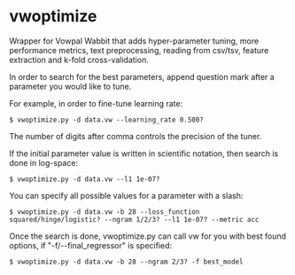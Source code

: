 # vwoptimize

Wrapper for Vowpal Wabbit that adds hyper-parameter tuning, more performance metrics, text preprocessing, reading from csv/tsv, feature extraction and k-fold cross-validation.

In order to search for the best parameters, append question mark after a parameter you would like to tune.

For example, in order to fine-tune learning rate:

    $ vwoptimize.py -d data.vw --learning_rate 0.500?

The number of digits after comma controls the precision of the tuner.

If the initial parameter value is written in scientific notation, then search is done in log-space:

    $ vwoptimize.py -d data.vw --l1 1e-07?

You can specify all possible values for a parameter with a slash:

    $ vwoptimize.py -d data.vw -b 28 --loss_function squared/hinge/logistic? --ngram 1/2/3? --l1 1e-07? --metric acc

Once the search is done, vwoptimize.py can call vw for you with best found options, if "-f/--final_regressor" is specified:

    $ vwoptimize.py -d data.vw -b 28 --ngram 2/3? -f best_model
